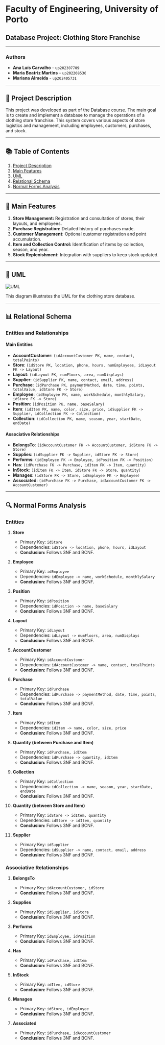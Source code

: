 # Faculty of Engineering, University of Porto  
## Database Project: Clothing Store Franchise  

---

### **Authors**
- **Ana Luís Carvalho** - `up202307709`
- **Maria Beatriz Martins** - `up202208536`
- **Mariana Almeida** - `up202405731` 

---

## 📝 **Project Description**

This project was developed as part of the Database course. The main goal is to create and implement a database to manage the operations of a clothing store franchise. This system covers various aspects of store logistics and management, including employees, customers, purchases, and stock.

---

## 📚 **Table of Contents**

1. [Project Description](#project-description)
2. [Main Features](#main-features)
3. [UML](#uml)
4. [Relational Schema](#relational-schema)
5. [Normal Forms Analysis](#normal-forms-analysis)

---

## 🔑 **Main Features**

1. **Store Management:** Registration and consultation of stores, their layouts, and employees.
2. **Purchase Registration:** Detailed history of purchases made.
3. **Customer Management:** Optional customer registration and point accumulation.
4. **Item and Collection Control:** Identification of items by collection, season, and year.
5. **Stock Replenishment:** Integration with suppliers to keep stock updated.

---

## 📝 **UML**

![UML](figures/UML.png)

This diagram illustrates the UML for the clothing store database.


---

## 📊 **Relational Schema**

### Entities and Relationships

#### Main Entities
- **AccountCustomer**: `(idAccountCustomer PK, name, contact, totalPoints)`
- **Store**: `(idStore PK, location, phone, hours, numEmployees, idLayout FK -> Layout)`
- **Layout**: `(idLayout PK, numFloors, area, numDisplays)`
- **Supplier**: `(idSupplier PK, name, contact, email, address)`
- **Purchase**: `(idPurchase PK, paymentMethod, date, time, points, totalValue, idStore FK -> Store)`
- **Employee**: `(idEmployee PK, name, workSchedule, monthlySalary, idStore FK -> Store)`
- **Position**: `(idPosition PK, name, baseSalary)`
- **Item**: `(idItem PK, name, color, size, price, idSupplier FK -> Supplier, idCollection FK -> Collection)`
- **Collection**: `(idCollection PK, name, season, year, startDate, endDate)`

#### Associative Relationships
- **BelongsTo**: `(idAccountCustomer FK -> AccountCustomer, idStore FK -> Store)`
- **Supplies**: `(idSupplier FK -> Supplier, idStore FK -> Store)`
- **Performs**: `(idEmployee FK -> Employee, idPosition FK -> Position)`
- **Has**: `(idPurchase FK -> Purchase, idItem FK -> Item, quantity)`
- **InStock**: `(idItem FK -> Item, idStore FK -> Store, quantity)`
- **Manages**: `(idStore FK -> Store, idEmployee FK -> Employee)`
- **Associated**: `(idPurchase FK -> Purchase, idAccountCustomer FK -> AccountCustomer)`

---

## 🔍 **Normal Forms Analysis**

### Entities
1. **Store**  
   - Primary Key: `idStore`  
   - Dependencies: `idStore -> location, phone, hours, idLayout`  
   - **Conclusion:** Follows 3NF and BCNF.

2. **Employee**  
   - Primary Key: `idEmployee`  
   - Dependencies: `idEmployee -> name, workSchedule, monthlySalary`  
   - **Conclusion:** Follows 3NF and BCNF.

3. **Position**  
   - Primary Key: `idPosition`  
   - Dependencies: `idPosition -> name, baseSalary`  
   - **Conclusion:** Follows 3NF and BCNF.

4. **Layout**  
   - Primary Key: `idLayout`  
   - Dependencies: `idLayout -> numFloors, area, numDisplays`  
   - **Conclusion:** Follows 3NF and BCNF.

5. **AccountCustomer**  
   - Primary Key: `idAccountCustomer`  
   - Dependencies: `idAccountCustomer -> name, contact, totalPoints`  
   - **Conclusion:** Follows 3NF and BCNF.

6. **Purchase**  
   - Primary Key: `idPurchase`  
   - Dependencies: `idPurchase -> paymentMethod, date, time, points, totalValue`  
   - **Conclusion:** Follows 3NF and BCNF.

7. **Item**  
   - Primary Key: `idItem`  
   - Dependencies: `idItem -> name, color, size, price`  
   - **Conclusion:** Follows 3NF and BCNF.

8. **Quantity (between Purchase and Item)**  
   - Primary Key: `idPurchase, idItem`  
   - Dependencies: `idPurchase -> quantity, idItem`  
   - **Conclusion:** Follows 3NF and BCNF.

9. **Collection**  
   - Primary Key: `idCollection`  
   - Dependencies: `idCollection -> name, season, year, startDate, endDate`  
   - **Conclusion:** Follows 3NF and BCNF.

10. **Quantity (between Store and Item)**  
    - Primary Key: `idStore -> idItem, quantity`  
    - Dependencies: `idStore -> idItem, quantity`  
    - **Conclusion:** Follows 3NF and BCNF.

11. **Supplier**  
    - Primary Key: `idSupplier`  
    - Dependencies: `idSupplier -> name, contact, email, address`  
    - **Conclusion:** Follows 3NF and BCNF.

### Associative Relationships
1. **BelongsTo**  
   - Primary Key: `idAccountCustomer, idStore`  
   - **Conclusion:** Follows 3NF and BCNF.

2. **Supplies**  
   - Primary Key: `idSupplier, idStore`  
   - **Conclusion:** Follows 3NF and BCNF.

3. **Performs**  
   - Primary Key: `idEmployee, idPosition`  
   - **Conclusion:** Follows 3NF and BCNF.

4. **Has**  
   - Primary Key: `idPurchase, idItem`  
   - **Conclusion:** Follows 3NF and BCNF.

5. **InStock**  
   - Primary Key: `idItem, idStore`  
   - **Conclusion:** Follows 3NF and BCNF.

6. **Manages**  
   - Primary Key: `idStore, idEmployee`  
   - **Conclusion:** Follows 3NF and BCNF.

7. **Associated**  
   - Primary Key: `idPurchase, idAccountCustomer`  
   - **Conclusion:** Follows 3NF and BCNF.





